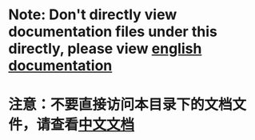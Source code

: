 # Note: Don't directly view documentation files under this directly, please view [english documentation](https://babyfish-ct.github.io/jimmer-doc/)
# 注意：不要直接访问本目录下的文档文件，请查看[中文文档](https://babyfish-ct.gitee.io/jimmer-doc/)
